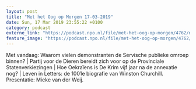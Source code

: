 ```yaml
---
layout: post
title: "Met het Oog op Morgen 17-03-2019"
date: Sun, 17 Mar 2019 23:55:22 +0100
category: podcast
externe_link: "https://podcast.npo.nl/file/met-het-oog-op-morgen/4762/nporadio1_met-het-oog-op-morgen_20190317_met-het-oog-op-morgen-17-03-2019_OP36VW.mp3"
feature_image: "https://podcast.npo.nl/file/met-het-oog-op-morgen/4762/nporadio1_met-het-oog-op-morgen_20190317_met-het-oog-op-morgen-17-03-2019_OP36VW.mp3"
---
```


Met vandaag: Waarom vielen demonstranten de Servische publieke omroep binnen? | Partij voor de Dieren bereidt zich voor op de Provinciale Statenverkiezingen | Hoe Oekraïens is De Krim vijf jaar na de annexatie nog? | Leven in Letters: de 1001e biografie van Winston Churchill. Presentatie: Mieke van der Weij.
